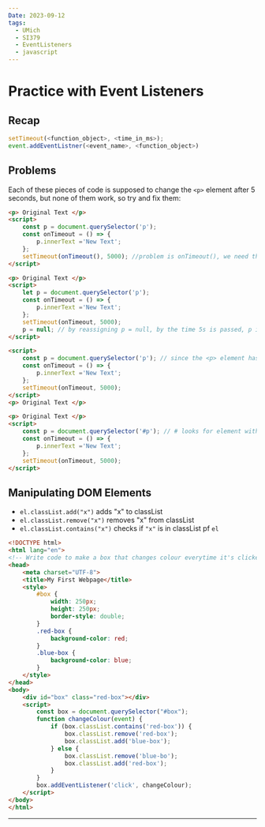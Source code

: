 ```yaml
---
Date: 2023-09-12
tags:
  - UMich
  - SI379
  - EventListeners
  - javascript
---
```

# Practice with Event Listeners
## Recap
```javascript
setTimeout(<function_object>, <time_in_ms>);
event.addEventListner(<event_name>, <function_object>)
```
## Problems
Each of these pieces of code is supposed to change the ``<p>`` element after 5 seconds, but none of them work, so try and fix them:
```html
<p> Original Text </p>
<script>
	const p = document.querySelector('p');
	const onTimeout = () => {
		p.innerText ='New Text';
	};
	setTimeout(onTimeout(), 5000); //problem is onTimeout(), we need the object not the function
</script>
```
```html
<p> Original Text </p>
<script>
	let p = document.querySelector('p');
	const onTimeout = () => {
		p.innerText ='New Text';
	};
	setTimeout(onTimeout, 5000);
	p = null; // by reassigning p = null, by the time 5s is passed, p is null so innerText attribute is null
</script>
```
```html
<script>
	const p = document.querySelector('p'); // since the <p> element hasn't loaded yet, p is null and the function will not have any innerText
	const onTimeout = () => {
		p.innerText ='New Text';
	};
	setTimeout(onTimeout, 5000); 
</script>
<p> Original Text </p> 
```
```html
<p> Original Text </p>
<script>
	const p = document.querySelector('#p'); // # looks for element with id of p rather than paragraph elements, so p is null. 
	const onTimeout = () => {
		p.innerText ='New Text';
	};
	setTimeout(onTimeout, 5000); 
</script>
```
## Manipulating DOM Elements
- `el.classList.add("x")` adds "x" to classList
- `el.classList.remove("x")` removes "x" from classList
- `el.classList.contains("x")` checks if `"x"` is in classList pf `el`
 ```html
 <!DOCTYPE html>
<html lang="en">
<!-- Write code to make a box that changes colour everytime it's clicked -->
<head>
    <meta charset="UTF-8">
    <title>My First Webpage</title>
    <style>
        #box {
            width: 250px;
            height: 250px;
            border-style: double;
        }
        .red-box {
            background-color: red;
        }
        .blue-box {
            background-color: blue;
        }
    </style>
</head>
<body>
    <div id="box" class="red-box"></div>
    <script>
        const box = document.querySelector("#box");
        function changeColour(event) {
            if (box.classList.contains('red-box')) {
                box.classList.remove('red-box');
                box.classList.add('blue-box');
            } else {
                box.classList.remove('blue-bo');
                box.classList.add('red-box');
            }
        }
        box.addEventListener('click', changeColour);
    </script>
</body>
</html>
```
---